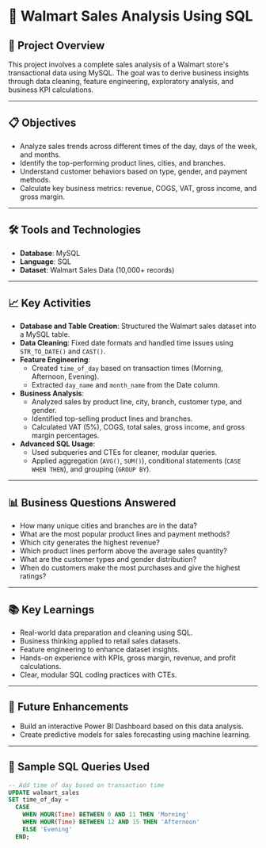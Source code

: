 # 🛒 Walmart Sales Analysis Using SQL

## 📂 Project Overview
This project involves a complete sales analysis of a Walmart store's transactional data using MySQL. The goal was to derive business insights through data cleaning, feature engineering, exploratory analysis, and business KPI calculations.

---

## 📋 Objectives
- Analyze sales trends across different times of the day, days of the week, and months.
- Identify the top-performing product lines, cities, and branches.
- Understand customer behaviors based on type, gender, and payment methods.
- Calculate key business metrics: revenue, COGS, VAT, gross income, and gross margin.

---

## 🛠️ Tools and Technologies
- **Database**: MySQL
- **Language**: SQL
- **Dataset**: Walmart Sales Data (10,000+ records)

---

## 📈 Key Activities
- **Database and Table Creation**: Structured the Walmart sales dataset into a MySQL table.
- **Data Cleaning**: Fixed date formats and handled time issues using `STR_TO_DATE()` and `CAST()`.
- **Feature Engineering**:
  - Created `time_of_day` based on transaction times (Morning, Afternoon, Evening).
  - Extracted `day_name` and `month_name` from the Date column.
- **Business Analysis**:
  - Analyzed sales by product line, city, branch, customer type, and gender.
  - Identified top-selling product lines and branches.
  - Calculated VAT (5%), COGS, total sales, gross income, and gross margin percentages.
- **Advanced SQL Usage**:
  - Used subqueries and CTEs for cleaner, modular queries.
  - Applied aggregation (`AVG()`, `SUM()`), conditional statements (`CASE WHEN THEN`), and grouping (`GROUP BY`).

---

## 📊 Business Questions Answered
- How many unique cities and branches are in the data?
- What are the most popular product lines and payment methods?
- Which city generates the highest revenue?
- Which product lines perform above the average sales quantity?
- What are the customer types and gender distribution?
- When do customers make the most purchases and give the highest ratings?

---

## 📚 Key Learnings
- Real-world data preparation and cleaning using SQL.
- Business thinking applied to retail sales datasets.
- Feature engineering to enhance dataset insights.
- Hands-on experience with KPIs, gross margin, revenue, and profit calculations.
- Clear, modular SQL coding practices with CTEs.

---

## 🚀 Future Enhancements
- Build an interactive Power BI Dashboard based on this data analysis.
- Create predictive models for sales forecasting using machine learning.

---

## 📑 Sample SQL Queries Used

```sql
-- Add time of day based on transaction time
UPDATE walmart_sales
SET time_of_day = 
  CASE 
    WHEN HOUR(Time) BETWEEN 0 AND 11 THEN 'Morning'
    WHEN HOUR(Time) BETWEEN 12 AND 15 THEN 'Afternoon'
    ELSE 'Evening'
  END;

